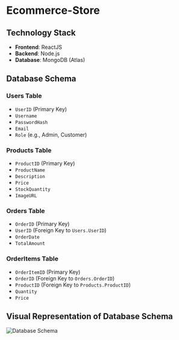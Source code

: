# Ecommerce-Store

## Technology Stack
- **Frontend**: ReactJS
- **Backend**: Node.js
- **Database**: MongoDB (Atlas)

## Database Schema

### Users Table
- `UserID` (Primary Key)
- `Username`
- `PasswordHash`
- `Email`
- `Role` (e.g., Admin, Customer)

### Products Table
- `ProductID` (Primary Key)
- `ProductName`
- `Description`
- `Price`
- `StockQuantity`
- `ImageURL`

### Orders Table
- `OrderID` (Primary Key)
- `UserID` (Foreign Key to `Users.UserID`)
- `OrderDate`
- `TotalAmount`

### OrderItems Table
- `OrderItemID` (Primary Key)
- `OrderID` (Foreign Key to `Orders.OrderID`)
- `ProductID` (Foreign Key to `Products.ProductID`)
- `Quantity`
- `Price`

## Visual Representation of Database Schema
![Database Schema](path/to/your/schema/image.png)
